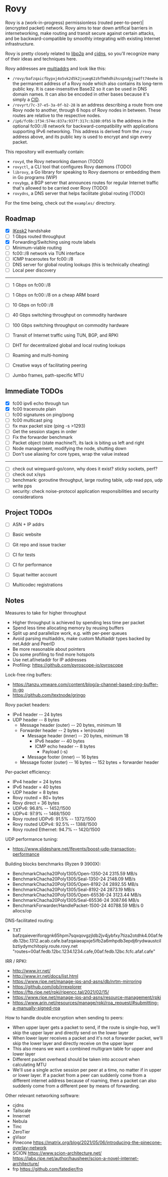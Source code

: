 # Rovy

Rovy is a (work-in-progress) permissionless (routed peer-to-peer)|(encrypted packet) network. Rovy aims to tear down artifical barriers in internetworking, make routing and transit secure against certain attacks, and be backward-compatible by smoothly integrating with existing Internet infrastructure.

Rovy is pretty closely related to [libp2p](https://libp2p.io) and [cjdns](https://github.com/cjdelisle/cjdns), so you'll recognize many of their ideas and techniques here.

Rovy addresses are [multiaddrs](https://multiformats.io) and look like this:

- `/rovy/bafzqaicfbypxj4o5vk2d5k2jxueq62zhfhmhdhihsspndgjswdft74eehe` is the permanent address of a Rovy node which also contains its long-term public key. It is case-insensitive Base32 so it can be used in DNS domain names. It can also be encoded in other bases because it's simply a [CID](https://github.com/multiformats/cid).
- `/rovyrt/7c-37-e5-3a-0f-b2-28` is an address describing a route from one Rovy node to another, through 6 hops of Rovy nodes in between. These routes are relative to the respective nodes.
- `/ip6/fc6b:1f34:574e:837a:937f:317c:b280:0fb5` is the address in the optional fc00::/8 network for backward-compatibility with applications supporting IPv6 networking. This address is derived from the `/rovy` address above, and its public key is used to encrypt and sign every packet.

This repository will eventually contain:

- `rovyd`, the Rovy networking daemon (TODO)
- `rovyctl`, a CLI tool that configures Rovy daemons (TODO)
- `librovy`, a Go library for speaking to Rovy daemons or embedding them in Go programs (WIP)
- `rovybgp`, a BGP server that announces routes for regular Internet traffic that's allowed to be carried over Rovy (TODO)
- `rovydns`, a DNS server that helps facilitate global routing (TODO)

For the time being, check out the `examples/` directory.

## Roadmap

- [x] [IKpsk2](https://noiseprotocol.org/noise.html) handshake
- [ ] 1 Gbps routed throughput
- [x] Forwarding/Switching using route labels
- [ ] Minimum-viable routing
- [ ] fc00::/8 network via TUN interface
- [ ] ICMP traceroutes for fc00::/8
- [ ] DNS server for global routing lookups (this is technically cheating)
- [ ] Local peer discovery
- ---
- [ ] 1 Gbps on fc00::/8
- [ ] 1 Gbps on fc00::/8 on a cheap ARM board
- [ ] 10 Gbps on fc00::/8
- [ ] 40 Gbps switching throughput on commodity hardware
- [ ] 100 Gbps switching throughput on commodity hardware
- [ ] Transit of Internet traffic using TUN, BGP, and RPKI
- [ ] DHT for decentralized global and local routing lookups
- [ ] Roaming and multi-homing
- [ ] Creative ways of facilitating peering
- [ ] Jumbo frames, path-specific MTU


## Immediate TODOs

- [x] fc00 ipv6 echo through tun
- [x] fc00 traceroute plain
- [ ] fc00 signatures on ping/pong
- [ ] fc00 multicast ping
- [ ] fix max packet size (ping -s >1293)
- [ ] Get the session stages in order
- [ ] Fix the forwarder benchmark
- [ ] Packet object (state machine?), its lack is biting us left and right
- [ ] Node management, modifying the node, shutting down
- [ ] Don't use aliasing for core types, wrap the value instead
- ---
- [ ] check out wireguard-go/conn, why does it exist? sticky sockets, perf?
- [ ] check out x/sys
- [ ] benchmark: goroutine throughput, large routing table, udp read pps, udp write pps
- [ ] security: check noise-protocol application responsibilities and security considerations

## Project TODOs

- [ ] ASN + IP addrs
- [ ] Basic website
- [ ] Git repo and issue tracker
- [ ] CI for tests
- [ ] CI for performance
- [ ] Squat twitter account
- [ ] Multicodec registrations


## Notes

Measures to take for higher throughput

- Higher throughput is achieved by spending less time per packet
- Spend less time allocating memory by reusing buffers
- Split up and parallelize work, e.g. with per-peer queues
- Avoid parsing multiaddrs, make custom Multiaddr types backed by net.Addr and PeerID
- Be more reasonable about pointers
- Do some profiling to find more hotspots
- Use net.af/netaddr for IP addresses
- Profiling: https://github.com/pyroscope-io/pyroscope

Lock-free ring buffers:

- https://tanzu.vmware.com/content/blog/a-channel-based-ring-buffer-in-go
- https://github.com/textnode/gringo

Rovy packet headers:

- IPv4 header                -- 24 bytes
- UDP header                 --  8 bytes
  - Message header (outer)   -- 20 bytes, minimum 18
  - Forwarder header         --  2 bytes + len(route)
    - Message header (inner) -- 20 bytes, minimum 18
      - IPv6 header          -- 40 bytes
      - ICMP echo header     --  8 bytes
        - Payload (-s)
    - Message footer (inner) -- 16 bytes
  - Message footer (outer)   -- 16 bytes
                             -- 152 bytes + forwarder header

Per-packet efficiency:

- IPv4 header = 24 bytes
- IPv6 header = 40 bytes
- UDP header = 8 bytes
- Rovy routed = 80+ bytes
- Rovy direct = 36 bytes
- UDPv6:                96.8% -- 1452/1500
- UDPv4:                97.9% -- 1468/1500
- Rovy routed UDPv6:    91.5% -- 1372/1500
- Rovy routed UDPv4:    92.5% -- 1388/1500
- Rovy routed Ethernet: 94.7% -- 1420/1500

UDP performance tuning:

- https://www.slideshare.net/lfevents/boost-udp-transaction-performance

Building blocks benchmarks (Ryzen 9 3900X):

- BenchmarkChacha20Poly1305/Open-1350-24  2315.59 MB/s
- BenchmarkChacha20Poly1305/Seal-1350-24  2148.09 MB/s
- BenchmarkChacha20Poly1305/Open-8192-24  2892.55 MB/s
- BenchmarkChacha20Poly1305/Seal-8192-24  2873.19 MB/s
- BenchmarkChacha20Poly1305/Open-65536-24 3123.44 MB/s
- BenchmarkChacha20Poly1305/Seal-65536-24 3087.66 MB/s
- BenchmarkForwarder/HandlePacket-1500-24 40788.59 MB/s 0 allocs/op

DNS-facilitated routing:

- TXT bafzqaieveriforqgnk65hpm7sqxqovgzjldb2jv4jybfxy7tiza2otdhk4.00af.fedb.12bc.1312.acab.cafe.bafzqaiaeapxje5ifb2a6mhpdb3epdj6rydwaustcilbztiydymchitopiy.route.rovy.net "routes=00af.fedb.12bc.1234.1234.cafe,00af.fedb.12bc.fcfc.afaf.cafe"

IRR / RPKI:

- http://www.irr.net/
- http://www.irr.net/docs/list.html
- https://www.ripe.net/manage-ips-and-asns/db/nrtm-mirroring
- https://github.com/job/irrexplorer
- https://ftp.ripe.net/rpki/ripencc.tal/2021/02/15/
- https://www.ripe.net/manage-ips-and-asns/resource-management/rpki
- https://www.arin.net/resources/manage/rpki/roa_request/#submitting-a-manually-signed-roa

How to handle double encryption when sending to peers:

- When upper layer gets a packet to send, if the route is single-hop, we'll skip the upper layer and directly send on the lower layer
- When lower layer receives a packet and it's not a forwarder packet, we'll skip the lower layer and directly receive on the upper layer
- This also means we want a combined multigram table for upper and lower layer
- Different packet overhead should be taken into account when calculating MTU
- We'll use a single active session per peer at a time, no matter if in upper or lower layer. If a packet from a peer can suddenly come from a different internet address because of roaming, then a packet can also suddenly come from a different peer by means of forwarding.

Other relevant networking software:

- cjdns
- Tailscale
- Innernet
- Nebula
- Tinc
- ZeroTier
- gVisor
- Pinecone https://matrix.org/blog/2021/05/06/introducing-the-pinecone-overlay-network
- SCION https://www.scion-architecture.net/ https://labs.ripe.net/author/hausheer/scion-a-novel-internet-architecture/
- frp https://github.com/fatedier/frp
